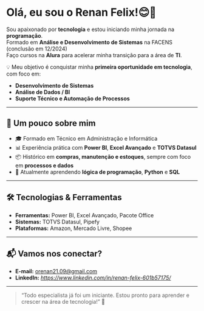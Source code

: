 # Olá, eu sou o Renan Felix!😊👋

Sou apaixonado por **tecnologia** e estou iniciando minha jornada na **programação**.  
Formado em **Análise e Desenvolvimento de Sistemas** na FACENS (conclusão em 12/2024)  
Faço cursos na **Alura** para acelerar minha transição para a área de **TI**.

💡 Meu objetivo é conquistar minha **primeira oportunidade em tecnologia**, com foco em:  
- **Desenvolvimento de Sistemas**  
- **Análise de Dados / BI**  
- **Suporte Técnico e Automação de Processos**  

---

## 🚀 Um pouco sobre mim
- 🎓 Formado em Técnico em Administração e Informática  
- 📊 Experiência prática com **Power BI**, **Excel Avançado** e **TOTVS Datasul**  
- 📦 Histórico em **compras, manutenção e estoques**, sempre com foco em **processos e dados**  
- 🌱 Atualmente aprendendo **lógica de programação**, **Python** e **SQL**  

---

## 🛠 Tecnologias & Ferramentas
- **Ferramentas:** Power BI, Excel Avançado, Pacote Office  
- **Sistemas:** TOTVS Datasul, Pipefy  
- **Plataformas:** Amazon, Mercado Livre, Shopee  

---

## 📬 Vamos nos conectar?
- **E-mail:** orenan21.09@gmail.com  
- **LinkedIn:** *https://www.linkedin.com/in/renan-felix-601b57175/*  

---

> “Todo especialista já foi um iniciante. Estou pronto para aprender e crescer na área de tecnologia!” 🚀
